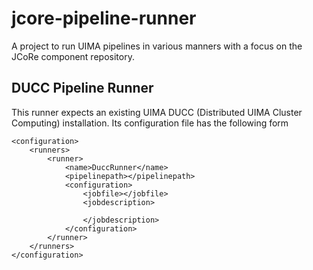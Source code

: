 # jcore-pipeline-runner
A project to run UIMA pipelines in various manners with a focus on the JCoRe component repository.

## DUCC Pipeline Runner

This runner expects an existing UIMA DUCC (Distributed UIMA Cluster Computing) installation.
Its configuration file has the following form

    <configuration>
        <runners>
            <runner>
                <name>DuccRunner</name>
                <pipelinepath></pipelinepath>
                <configuration>
                    <jobfile></jobfile>
                    <jobdescription>
                        
                    </jobdescription>
                </configuration>
            </runner>
        </runners>
    </configuration>